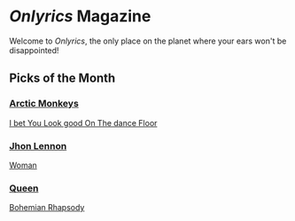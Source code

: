 # _Onlyrics_ Magazine

Welcome to _Onlyrics_, the only place on the planet where your ears won't be disappointed!



## Picks of the Month

### [Arctic Monkeys](/writer/arctic_monkeys.md)

[I bet You Look good On The dance Floor](song/feb/i_bet_you_look_good_on_the_dancefloor.md)

### [Jhon Lennon](writer/john_lennon.md)

[Woman](song/feb/woman.md)

### [Queen](writer/queen.md)

[Bohemian Rhapsody](song/feb/Bohemian_Rhapsody.md)


